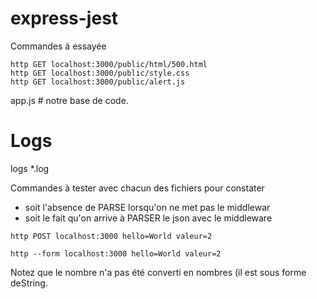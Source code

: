 # express-jest

Commandes à essayée

```
http GET localhost:3000/public/html/500.html
http GET localhost:3000/public/style.css
http GET localhost:3000/public/alert.js
```
app.js # notre base de code.
# Logs
logs
*.log

Commandes à tester avec chacun des fichiers pour constater
- soit l'absence de PARSE lorsqu'on ne met pas le middlewar
- soit le fait qu'on arrive à PARSER le json avec le middleware
```
http POST localhost:3000 hello=World valeur=2

http --form localhost:3000 hello=World valeur=2

```
Notez que le nombre n'a pas été converti en nombres (il est sous forme deString.